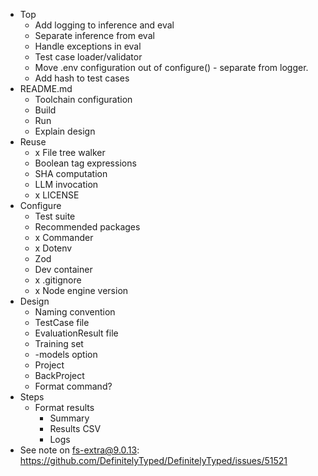* Top
  * Add logging to inference and eval
  * Separate inference from eval
  * Handle exceptions in eval
  * Test case loader/validator
  * Move .env configuration out of configure() - separate from logger.
  * Add hash to test cases
* README.md
  * Toolchain configuration
  * Build
  * Run
  * Explain design
* Reuse
  * x File tree walker
  * Boolean tag expressions
  * SHA computation
  * LLM invocation
  * x LICENSE
* Configure
  * Test suite
  * Recommended packages
  * x Commander
  * x Dotenv
  * Zod
  * Dev container
  * x .gitignore
  * x Node engine version
* Design
  * Naming convention
  * TestCase file
  * EvaluationResult file
  * Training set
  * -models option
  * Project
  * BackProject
  * Format command?
* Steps
  * Format results
    * Summary
    * Results CSV
    * Logs
* See note on fs-extra@9.0.13: https://github.com/DefinitelyTyped/DefinitelyTyped/issues/51521 





